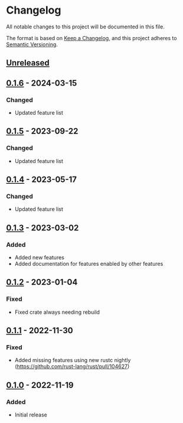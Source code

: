 # Changelog
All notable changes to this project will be documented in this file.

The format is based on [Keep a Changelog](https://keepachangelog.com/en/1.0.0/),
and this project adheres to [Semantic Versioning](https://semver.org/spec/v2.0.0.html).

## [Unreleased]

## [0.1.6] - 2024-03-15
### Changed
- Updated feature list

## [0.1.5] - 2023-09-22
### Changed
- Updated feature list

## [0.1.4] - 2023-05-17
### Changed
- Updated feature list

## [0.1.3] - 2023-03-02
### Added
- Added new features
- Added documentation for features enabled by other features

## [0.1.2] - 2023-01-04
### Fixed
- Fixed crate always needing rebuild

## [0.1.1] - 2022-11-30
### Fixed
- Added missing features using new rustc nightly (https://github.com/rust-lang/rust/pull/104627)

## [0.1.0] - 2022-11-19
### Added
- Initial release

[Unreleased]: https://github.com/calebzulawski/target-features/compare/0.1.6...HEAD
[0.1.6]: https://github.com/calebzulawski/target-features/compare/0.1.5...0.1.6
[0.1.5]: https://github.com/calebzulawski/target-features/compare/0.1.4...0.1.5
[0.1.4]: https://github.com/calebzulawski/target-features/compare/0.1.3...0.1.4
[0.1.3]: https://github.com/calebzulawski/target-features/compare/0.1.2...0.1.3
[0.1.2]: https://github.com/calebzulawski/target-features/compare/0.1.1...0.1.2
[0.1.1]: https://github.com/calebzulawski/target-features/compare/0.1.0...0.1.1
[0.1.0]: https://github.com/calebzulawski/target-features/releases/tag/0.1.0
